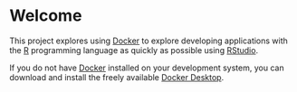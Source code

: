 # Welcome

This project explores using [Docker](https://www.docker.com) to explore developing applications with the [R](https://www.r-project.org) programming language as quickly as possible using [RStudio](https://posit.co/products/open-source/rstudio/).

If you do not have [Docker](https://www.docker.com) installed on your development system, you can download and install the freely available [Docker Desktop](https://www.docker.com/products/docker-desktop).
